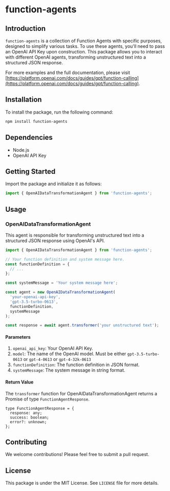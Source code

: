 # function-agents

## Introduction

`function-agents` is a collection of Function Agents with specific purposes, designed to simplify various tasks. To use these agents, you'll need to pass an OpenAI API Key upon construction. This package allows you to interact with different OpenAI agents, transforming unstructured text into a structured JSON response.

For more examples and the full documentation, please visit [https://platform.openai.com/docs/guides/gpt/function-calling](https://platform.openai.com/docs/guides/gpt/function-calling).

## Installation

To install the package, run the following command:

```bash
npm install function-agents
```

## Dependencies

- Node.js
- OpenAI API Key

## Getting Started

Import the package and initialize it as follows:

```javascript
import { OpenAIDataTransformationAgent } from 'function-agents';
```

## Usage

### OpenAIDataTransformationAgent

This agent is responsible for transforming unstructured text into a structured JSON response using OpenAI's API.

```javascript
import { OpenAIDataTransformationAgent } from 'function-agents';

// Your function definition and system message here.
const functionDefinition = {
  // ...
};

const systemMessage = 'Your system message here';

const agent = new OpenAIDataTransformationAgent(
  'your-openai-api-key',
  'gpt-3.5-turbo-0613',
  functionDefinition,
  systemMessage
);

const response = await agent.transformer('your unstructured text');
```

#### Parameters

1. `openai_api_key`: Your OpenAI API Key.
2. `model`: The name of the OpenAI model. Must be either `gpt-3.5-turbo-0613` or `gpt-4-0613` or `gpt-4-32k-0613` 
3. `functionDefinition`: The function definition in JSON format.
4. `systemMessage`: The system message in string format.

#### Return Value

The `transformer` function for OpenAIDataTransformationAgent returns a Promise of type `FunctionAgentResponse`.

```
type FunctionAgentResponse = {
  response: any;
  success: boolean;
  error?: unknown;
};
```

## Contributing

We welcome contributions! Please feel free to submit a pull request.

## License

This package is under the MIT License. See `LICENSE` file for more details.
